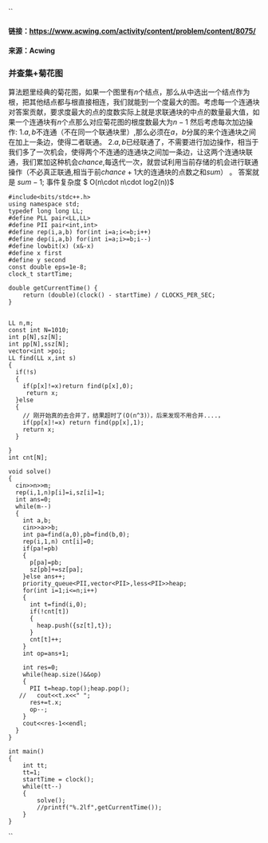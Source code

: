 ``
#### 链接：https://www.acwing.com/activity/content/problem/content/8075/

#### 来源：Acwing

### 并查集+菊花图
算法题里经典的菊花图，如果一个图里有$n$个结点，那么从中选出一个结点作为根，把其他结点都与根直接相连，我们就能到一个度最大的图。考虑每一个连通块对答案贡献，要求度最大的点的度数实际上就是求联通块的中点的数量最大值，如果一个连通块有$n$个点那么对应菊花图的根度数最大为$n-1$ 然后考虑每次加边操作:
1.$a,b$不连通（不在同一个联通块里）,那么必须在$a，b$分属的来个连通块之间在加上一条边，使得二者联通。
2.$a,b$已经联通了，不需要进行加边操作，相当于我们多了一次机会，使得两个不连通的连通块之间加一条边，让这两个连通块联通，我们累加这种机会$chance$,每迭代一次，就尝试利用当前存储的机会进行联通操作（不必真正联通,相当于前$chance+1$大的连通块的点数之和$sum$）
。
答案就是 $sum-1$;
事件复杂度 $ O(n\cdot n\cdot log2(n))$

    #include<bits/stdc++.h>
    using namespace std;
    typedef long long LL;
    #define PLL pair<LL,LL>
    #define PII pair<int,int>
    #define rep(i,a,b) for(int i=a;i<=b;i++)
    #define dep(i,a,b) for(int i=a;i>=b;i--)
    #define lowbit(x) (x&-x)
    #define x first
    #define y second
    const double eps=1e-8;
    clock_t startTime;
    
    double getCurrentTime() {
        return (double)(clock() - startTime) / CLOCKS_PER_SEC;
    }
    
    
    LL n,m;
    const int N=1010;
    int p[N],sz[N];
    int pp[N],ssz[N];
    vector<int >poi;
    LL find(LL x,int s)
    {
      if(!s)
      {
        if(p[x]!=x)return find(p[x],0);
         return x;
      }else 
      {
        // 刚开始真的去合并了，结果超时了(O(n^3)），后来发现不用合并....，
        if(pp[x]!=x) return find(pp[x],1);
        return x;
      }
      
    }
    int cnt[N];
    
    void solve()
    {
      cin>>n>>m;
      rep(i,1,n)p[i]=i,sz[i]=1;
      int ans=0;
      while(m--)
      {
        int a,b;
        cin>>a>>b;
        int pa=find(a,0),pb=find(b,0);
        rep(i,1,n) cnt[i]=0;
        if(pa!=pb)
        {
          p[pa]=pb;
          sz[pb]+=sz[pa];
        }else ans++;
        priority_queue<PII,vector<PII>,less<PII>>heap;
        for(int i=1;i<=n;i++)
        {
          int t=find(i,0);
          if(!cnt[t])
          {
            heap.push({sz[t],t});
          }
          cnt[t]++;
        }
        int op=ans+1;
        
        int res=0;
        while(heap.size()&&op)
        {
          PII t=heap.top();heap.pop();
       //   cout<<t.x<<" ";
          res+=t.x;
          op--;
        }
        cout<<res-1<<endl;
      }
    }
     
    int main()
    {
        int tt;
        tt=1;
        startTime = clock();
        while(tt--)
        {
            solve();
            //printf("%.2lf",getCurrentTime());
        }
    }




``